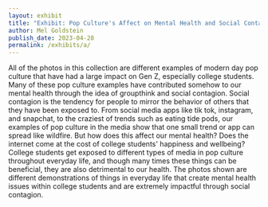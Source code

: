 ```yaml
---
layout: exhibit
title: "Exhibit: Pop Culture's Affect on Mental Health and Social Contagion" 
author: Mel Goldstein
publish_date: 2023-04-28
permalink: /exhibits/a/
---
```

All of the photos in this collection are different examples of modern day pop culture that have had a large impact on Gen Z, especially college students. Many of these pop culture examples have contributed somehow to our mental health through the idea of groupthink and social contagion. Social contagion is the tendency for people to mirror the behavior of others that they have been exposed to. From social media apps like tik tok, instagram, and snapchat, to the craziest of trends such as eating tide pods, our examples of pop culture in the media show that one small trend or app can spread like wildfire. But how does this affect our mental health? Does the internet come at the cost of college students' happiness and wellbeing? College students get exposed to different types of media in pop culture throughout everyday life, and though many times these things can be beneficial, they are also detrimental to our health. The photos shown are different demonstrations of things in everyday life that create mental health issues within college students and are extremely impactful through social contagion.
